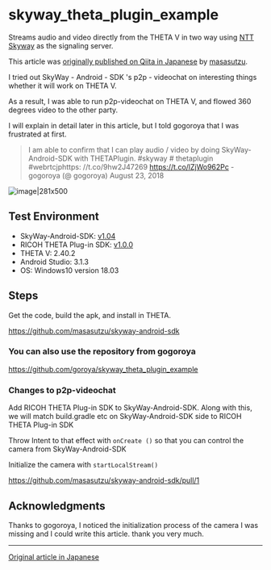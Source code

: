 # skyway_theta_plugin_example

Streams audio and video directly from the THETA V in two way using [NTT Skyway](https://webrtc.ecl.ntt.com/en/) as the signaling server.


This article was [originally published on Qiita in Japanese](https://qiita.com/masasutzu/items/0073116d7d7a36491cd8) by [masasutzu](https://qiita.com/masasutzu).

I tried out SkyWay - Android - SDK 's p2p - videochat on interesting things whether it will work on THETA V.

As a result, I was able to run p2p-videochat on THETA V, and flowed 360 degrees video to the other party.

I will explain in detail later in this article, but I told gogoroya that I was frustrated at first.

> I am able to confirm that I can play audio / video by doing SkyWay-Android-SDK with THETAPlugin. #skyway # thetaplugin #webrtcjphttps: //t.co/9hw2J47269 https://t.co/lZjWo962Pc
>      - gogoroya (@ gogoroya) August 23, 2018

![image|281x500](https://community.theta360.guide/uploads/default/original/2X/9/9e5f1d737c4557b9d9b5adb90228ece9b91349ac.jpeg) 

## Test Environment

* SkyWay-Android-SDK: [v1.04](https://github.com/skyway/skyway-android-sdk/tree/v1.0.4)
* RICOH THETA Plug-in SDK: [v1.0.0](https://github.com/ricohapi/theta-plugin-sdk/tree/v1.0.0)
* THETA V: 2.40.2
* Android Studio: 3.1.3
* OS: Windows10 version 18.03

## Steps
Get the code, build the apk, and install in THETA.

https://github.com/masasutzu/skyway-android-sdk

### You can also use the repository from gogoroya
https://github.com/goroya/skyway_theta_plugin_example

### Changes to p2p-videochat

Add RICOH THETA Plug-in SDK to SkyWay-Android-SDK.  Along with this, we will match build.gradle etc on SkyWay-Android-SDK side to RICOH THETA Plug-in SDK

Throw Intent to that effect with `onCreate ()` so that you can control the camera from SkyWay-Android-SDK

Initialize the camera with `startLocalStream()`

https://github.com/masasutzu/skyway-android-sdk/pull/1

## Acknowledgments

Thanks to gogoroya, I noticed the initialization process of the camera I was missing and I could write this article. thank you very much.

---

[Original article in Japanese](https://qiita.com/masasutzu/items/0073116d7d7a36491cd8)

